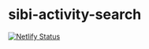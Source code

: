 # sibi-activity-search

[![Netlify Status](https://api.netlify.com/api/v1/badges/9db13346-550e-46a3-b5b8-4fc76dface7e/deploy-status)](https://app.netlify.com/sites/activity-search/deploys)

